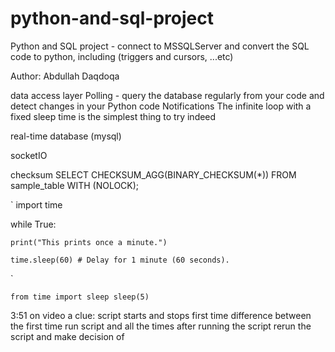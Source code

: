 # python-and-sql-project
Python and SQL project - connect to MSSQLServer and convert the SQL code to python, including (triggers and cursors, ...etc)

Author: Abdullah Daqdoqa

data access layer
Polling - query the database regularly from your code and detect changes in your Python code
Notifications 
The infinite loop with a fixed sleep time is the simplest thing to try indeed

real-time database (mysql)

socketIO


checksum 
SELECT CHECKSUM_AGG(BINARY_CHECKSUM(*)) FROM sample_table WITH (NOLOCK);


`
import time

while True:

    print("This prints once a minute.")
    
    time.sleep(60) # Delay for 1 minute (60 seconds).
`

`
from time import sleep
sleep(5)
`


3:51     on video a clue: 
script starts and stops first time
difference between the first time run script and all the times after running the script
rerun the script and make decision of
